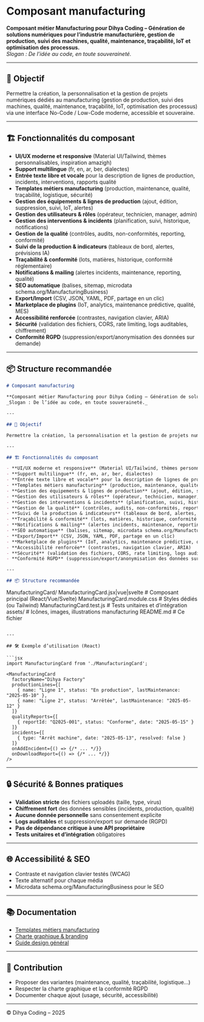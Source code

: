 # Composant manufacturing

**Composant métier Manufacturing pour Dihya Coding – Génération de solutions numériques pour l’industrie manufacturière, gestion de production, suivi des machines, qualité, maintenance, traçabilité, IoT et optimisation des processus.**  
_Slogan : De l’idée au code, en toute souveraineté._

---

## 🎯 Objectif

Permettre la création, la personnalisation et la gestion de projets numériques dédiés au manufacturing (gestion de production, suivi des machines, qualité, maintenance, traçabilité, IoT, optimisation des processus) via une interface No-Code / Low-Code moderne, accessible et souveraine.

---

## 🏗️ Fonctionnalités du composant

- **UI/UX moderne et responsive** (Material UI/Tailwind, thèmes personnalisables, inspiration amazigh)
- **Support multilingue** (fr, en, ar, ber, dialectes)
- **Entrée texte libre et vocale** pour la description de lignes de production, incidents, interventions, rapports qualité
- **Templates métiers manufacturing** (production, maintenance, qualité, traçabilité, logistique, sécurité)
- **Gestion des équipements & lignes de production** (ajout, édition, suppression, suivi, IoT, alertes)
- **Gestion des utilisateurs & rôles** (opérateur, technicien, manager, admin)
- **Gestion des interventions & incidents** (planification, suivi, historique, notifications)
- **Gestion de la qualité** (contrôles, audits, non-conformités, reporting, conformité)
- **Suivi de la production & indicateurs** (tableaux de bord, alertes, prévisions IA)
- **Traçabilité & conformité** (lots, matières, historique, conformité réglementaire)
- **Notifications & mailing** (alertes incidents, maintenance, reporting, qualité)
- **SEO automatique** (balises, sitemap, microdata schema.org/ManufacturingBusiness)
- **Export/Import** (CSV, JSON, YAML, PDF, partage en un clic)
- **Marketplace de plugins** (IoT, analytics, maintenance prédictive, qualité, MES)
- **Accessibilité renforcée** (contrastes, navigation clavier, ARIA)
- **Sécurité** (validation des fichiers, CORS, rate limiting, logs auditables, chiffrement)
- **Conformité RGPD** (suppression/export/anonymisation des données sur demande)

---

## 📦 Structure recommandée
```markdown
# Composant manufacturing

**Composant métier Manufacturing pour Dihya Coding – Génération de solutions numériques pour l’industrie manufacturière, gestion de production, suivi des machines, qualité, maintenance, traçabilité, IoT et optimisation des processus.**  
_Slogan : De l’idée au code, en toute souveraineté._

---

## 🎯 Objectif

Permettre la création, la personnalisation et la gestion de projets numériques dédiés au manufacturing (gestion de production, suivi des machines, qualité, maintenance, traçabilité, IoT, optimisation des processus) via une interface No-Code / Low-Code moderne, accessible et souveraine.

---

## 🏗️ Fonctionnalités du composant

- **UI/UX moderne et responsive** (Material UI/Tailwind, thèmes personnalisables, inspiration amazigh)
- **Support multilingue** (fr, en, ar, ber, dialectes)
- **Entrée texte libre et vocale** pour la description de lignes de production, incidents, interventions, rapports qualité
- **Templates métiers manufacturing** (production, maintenance, qualité, traçabilité, logistique, sécurité)
- **Gestion des équipements & lignes de production** (ajout, édition, suppression, suivi, IoT, alertes)
- **Gestion des utilisateurs & rôles** (opérateur, technicien, manager, admin)
- **Gestion des interventions & incidents** (planification, suivi, historique, notifications)
- **Gestion de la qualité** (contrôles, audits, non-conformités, reporting, conformité)
- **Suivi de la production & indicateurs** (tableaux de bord, alertes, prévisions IA)
- **Traçabilité & conformité** (lots, matières, historique, conformité réglementaire)
- **Notifications & mailing** (alertes incidents, maintenance, reporting, qualité)
- **SEO automatique** (balises, sitemap, microdata schema.org/ManufacturingBusiness)
- **Export/Import** (CSV, JSON, YAML, PDF, partage en un clic)
- **Marketplace de plugins** (IoT, analytics, maintenance prédictive, qualité, MES)
- **Accessibilité renforcée** (contrastes, navigation clavier, ARIA)
- **Sécurité** (validation des fichiers, CORS, rate limiting, logs auditables, chiffrement)
- **Conformité RGPD** (suppression/export/anonymisation des données sur demande)

---

## 📦 Structure recommandée

```
ManufacturingCard/
  ManufacturingCard.jsx|vue|svelte   # Composant principal (React/Vue/Svelte)
  ManufacturingCard.module.css       # Styles dédiés (ou Tailwind)
  ManufacturingCard.test.js          # Tests unitaires et d’intégration
  assets/                            # Icônes, images, illustrations manufacturing
  README.md                          # Ce fichier
```

---

## 🛠️ Exemple d’utilisation (React)

```jsx
import ManufacturingCard from './ManufacturingCard';

<ManufacturingCard
  factoryName="Dihya Factory"
  productionLines={[
    { name: "Ligne 1", status: "En production", lastMaintenance: "2025-05-10" },
    { name: "Ligne 2", status: "Arrêtée", lastMaintenance: "2025-05-12" }
  ]}
  qualityReports={[
    { reportId: "Q2025-001", status: "Conforme", date: "2025-05-15" }
  ]}
  incidents={[
    { type: "Arrêt machine", date: "2025-05-13", resolved: false }
  ]}
  onAddIncident={() => {/* ... */}}
  onDownloadReport={() => {/* ... */}}
/>
```

---

## 🔒 Sécurité & Bonnes pratiques

- **Validation stricte** des fichiers uploadés (taille, type, virus)
- **Chiffrement fort** des données sensibles (incidents, production, qualité)
- **Aucune donnée personnelle** sans consentement explicite
- **Logs auditables** et suppression/export sur demande (RGPD)
- **Pas de dépendance critique à une API propriétaire**
- **Tests unitaires et d’intégration** obligatoires

---

## 🌐 Accessibilité & SEO

- Contraste et navigation clavier testés (WCAG)
- Texte alternatif pour chaque média
- Microdata schema.org/ManufacturingBusiness pour le SEO

---

## 📚 Documentation

- [Templates métiers manufacturing](../../../docs/contribution/templates/README.md)
- [Charte graphique & branding](../../../branding/README.md)
- [Guide design général](../../../design/README.md)

---

## 🤝 Contribution

- Proposer des variantes (maintenance, qualité, traçabilité, logistique…)
- Respecter la charte graphique et la conformité RGPD
- Documenter chaque ajout (usage, sécurité, accessibilité)

---

© Dihya Coding – 2025
```